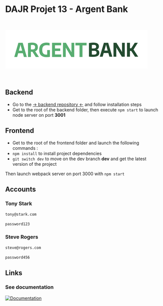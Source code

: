 # DAJR Projet 13 - Argent Bank

<br/>

![](public/argentBankLogo.png)

<br/>


## Backend

- Go to the [-> backend repository <-](https://github.com/OpenClassrooms-Student-Center/Project-10-Bank-API) and follow installation steps
- Get to the root of the backend folder, then execute `npm start` to launch node server on port **3001**

## Frontend

- Get to the root of the frontend folder and launch the following commands :
- `npm install` to install project dependencies
- `git switch dev` to move on the dev branch **dev** and get the latest version of the project


Then launch webpack server on port 3000 with `npm start`

## Accounts
### Tony Stark
```bash
tony@stark.com
```
```bash
password123
```

### Steve Rogers
```bash
steve@rogers.com
```
```bash
password456
```
## Links

### See documentation
[![Documentation](https://img.shields.io/badge/Doc-Visit-green)](https://david-mi.github.io/DAJR_David_Michel_13_13_03_2023/)